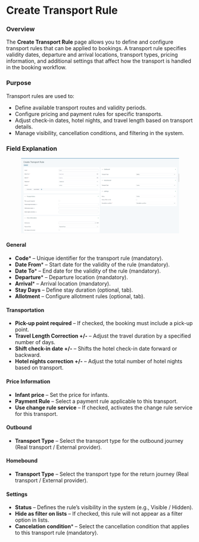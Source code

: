 # Create Transport Rule

### Overview

The **Create Transport Rule** page allows you to define and configure transport rules that can be applied to bookings. A transport rule specifies validity dates, departure and arrival locations, transport types, pricing information, and additional settings that affect how the transport is handled in the booking workflow.

### Purpose

Transport rules are used to:

* Define available transport routes and validity periods.
* Configure pricing and payment rules for specific transports.
* Adjust check-in dates, hotel nights, and travel length based on transport details.
* Manage visibility, cancellation conditions, and filtering in the system.

### Field Explanation

<figure><img src="../.gitbook/assets/image (3) (1) (1) (1) (1) (1).png" alt=""><figcaption></figcaption></figure>

#### General

* **Code**\* – Unique identifier for the transport rule (mandatory).
* **Date From**\* – Start date for the validity of the rule (mandatory).
* **Date To**\* – End date for the validity of the rule (mandatory).
* **Departure**\* – Departure location (mandatory).
* **Arrival**\* – Arrival location (mandatory).
* **Stay Days** – Define stay duration (optional, tab).
* **Allotment** – Configure allotment rules (optional, tab).

#### Transportation

* **Pick-up point required** – If checked, the booking must include a pick-up point.
* **Travel Length Correction +/-** – Adjust the travel duration by a specified number of days.
* **Shift check-in date +/-** – Shifts the hotel check-in date forward or backward.
* **Hotel nights correction +/-** – Adjust the total number of hotel nights based on transport.

#### Price Information

* **Infant price** – Set the price for infants.
* **Payment Rule** – Select a payment rule applicable to this transport.
* **Use change rule service** – If checked, activates the change rule service for this transport.

#### Outbound

* **Transport Type** – Select the transport type for the outbound journey (Real transport / External provider).

#### Homebound

* **Transport Type** – Select the transport type for the return journey (Real transport / External provider).

#### Settings

* **Status** – Defines the rule’s visibility in the system (e.g., Visible / Hidden).
* **Hide as filter on lists** – If checked, this rule will not appear as a filter option in lists.
* **Cancelation condition**\* – Select the cancellation condition that applies to this transport rule (mandatory).
